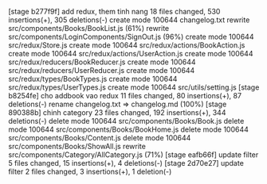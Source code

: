 [stage b277f9f] add redux, them tinh nang
 18 files changed, 530 insertions(+), 305 deletions(-)
 create mode 100644 changelog.txt
 rewrite src/components/Books/BookList.js (61%)
 rewrite src/components/LoginComponents/SignOut.js (96%)
 create mode 100644 src/redux/Store.js
 create mode 100644 src/redux/actions/BookAction.js
 create mode 100644 src/redux/actions/UserAction.js
 create mode 100644 src/redux/reducers/BookReducer.js
 create mode 100644 src/redux/reducers/UserReducer.js
 create mode 100644 src/redux/types/BookTypes.js
 create mode 100644 src/redux/types/UserTypes.js
 create mode 100644 src/utils/setting.js
[stage b8254fe] cho addbook vao redux
 11 files changed, 80 insertions(+), 87 deletions(-)
 rename changelog.txt => changelog.md (100%)
[stage 890388b] chinh category
 23 files changed, 192 insertions(+), 344 deletions(-)
 delete mode 100644 src/components/Books/Book.js
 delete mode 100644 src/components/Books/BookHome.js
 delete mode 100644 src/components/Books/Content.js
 delete mode 100644 src/components/Books/ShowAll.js
 rewrite src/components/Category/AllCategory.js (71%)
[stage eafb66f] update filter
 5 files changed, 15 insertions(+), 4 deletions(-)
[stage 2d70e27] update filter
 2 files changed, 3 insertions(+), 1 deletion(-)
